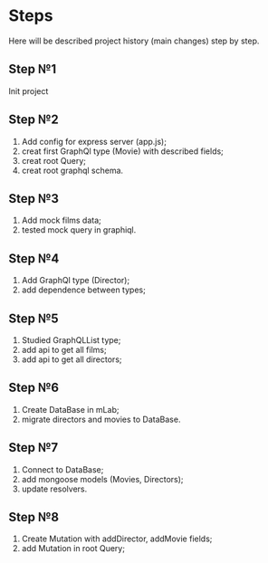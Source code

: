# Steps
Here will be described project history (main changes) step by step.

## Step №1
Init project

## Step №2
1) Add config for express server (app.js);
2) creat first GraphQl type (Movie) with described fields;
3) creat root Query;
4) creat root graphql schema.

## Step №3
1) Add mock films data;
2) tested mock query in graphiql.

## Step №4
1) Add GraphQl type (Director);
2) add dependence between types;

## Step №5
1) Studied GraphQLList type;
2) add api to get all films;
3) add api to get all directors;

## Step №6
1) Create DataBase in mLab;
2) migrate directors and movies to DataBase.

## Step №7
1) Connect to DataBase;
2) add mongoose models (Movies, Directors);
3) update resolvers.

## Step №8
1) Create Mutation with addDirector, addMovie fields;
2) add Mutation in root Query;

